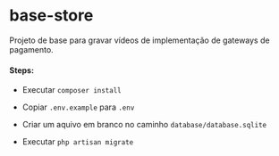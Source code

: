 # base-store
Projeto de base para gravar vídeos de implementação de gateways de pagamento.


#### Steps:

- Executar `composer install`

- Copiar `.env.example` para `.env`

- Criar um aquivo em branco no caminho `database/database.sqlite`

- Executar `php artisan migrate`

